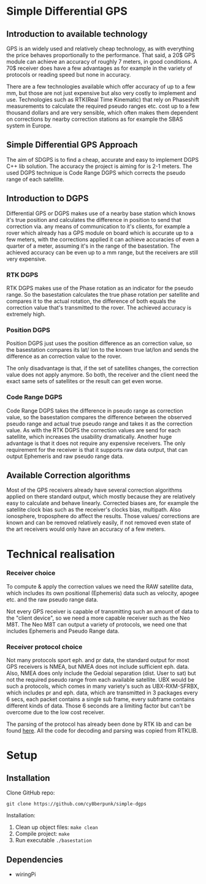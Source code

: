 # Simple Differential GPS 

## Introduction to available technology

GPS is an widely used and relatively cheap technology, as with everything the price behaves proportionally to the performance. That said, a 20$ GPS module can achieve an accuracy of roughly 7 meters, in good conditions. A 70$ receiver does have a few advantages as for example in the variety of protocols or reading speed but none in accuracy.

There are a few technologies available which offer accuracy of up to a few mm, but those are not just expensive but also very costly to implement and use. Technologies such as RTK(Real Time Kinematic) that rely on Phaseshift measurements to calculate the required pseudo ranges etc. cost up to a few thousand dollars and are very sensible, which often makes them dependent on corrections by nearby correction stations as for example the SBAS system in Europe. 

## Simple Differential GPS Approach 

The aim of SDGPS is to find a cheap, accurate and easy to implement DGPS C++ lib solution. The accuracy the project is aiming for is 2-1 meters. The used DGPS technique is Code Range DGPS which corrects the pseudo range of each satellite. 

## Introduction to DGPS 

Differential GPS or DGPS makes use of a nearby base station which knows it's true position and calculates the difference in  position to send that correction via. any means of communication to it's clients, for example a rover which already has a GPS module on board which is accurate up to a few meters, with the corrections applied it can achieve accuracies of even a quarter of a meter, assuming it's in the range of the basestation. The achieved accuracy can be even up to a mm range, but the receivers are still very expensive.

### RTK DGPS

RTK DGPS makes use of the Phase rotation as an indicator for the pseudo range. So the basestation calculates the true phase rotation per satellite and compares it to the actual rotation, the difference of both equals the correction value that's transmitted to the rover. The achieved accuracy is extremely high.

### Position DGPS

Position DGPS just uses the position difference as an correction value, so the basestation compares its lat/ lon to the known true lat/lon and sends the difference as an correction value to the rover.

The only disadvantage is that, if the set of satellites changes, the correction value does not apply anymore. So both, the receiver and the client need the exact same sets of satellites or the result can get even worse.

### Code Range DGPS 
 
Code Range DGPS takes the difference in pseudo range as correction value, so the basestation compares the difference between the observed pseudo range and actual true pseudo range and takes it as the correction value. As with the RTK DGPS the correction values are send for each satellite, which increases the usability dramatically. Another huge advantage is that it does not require any expensive receivers.
The only requirement for the receiver is that it supports raw data output, that can output Ephemeris and raw pseudo range data. 

## Available Correction algorithms

Most of the GPS receivers already have several correction algorithms applied on there standard output, which mostly because they are relatively easy to calculate and behave linearly. 
Corrected biases are, for example the satellite clock bias such as the receiver's clocks bias, multipath. Also ionosphere, troposphere do affect the results.
Those values/ corrections are known and can be removed relatively easily, if not removed even state of the art receivers would only have an accuracy of a few meters. 

# Technical realisation

### Receiver choice

To compute & apply the correction values we need the RAW satellite data, which includes its own positional (Ephemeris) data such as velocity, apogee etc. and the raw pseudo range data.

Not every GPS receiver is capable of transmitting such an amount of data to the "client device", so we need a more capable receiver such as the Neo M8T. The Neo M8T can output a variety of protocols, we need one that includes Ephemeris and Pseudo Range data.

### Receiver protocol choice

Not many protocols sport eph. and pr data, the standard output for most GPS receivers is NMEA, but NMEA does not include sufficient eph. data. Also, NMEA does only include the Gedoial separation (dist. User to sat) but not the required pseudo range from each available satellite. UBX would be such a protocols, which comes in many variety's such as UBX-RXM-SFRBX, which includes pr and eph. data, which are transmitted in 3 packages every 6 secs, each packet contains a single sub frame, every subframe contains different kinds of data.
Those 6 seconds are a limiting factor but can't be overcome due to the low cost receiver.

The parsing of the protocol has already been done by RTK lib and can be found [here](https://github.com/tomojitakasu/RTKLIB/blob/master/src/rcv/ublox.c). 
All the code for decoding and parsing was copied from RTKLIB.

# Setup

## Installation

Clone GitHub repo:

`git clone https://github.com/cy8berpunk/simple-dgps`

Installation:

1. Clean up object files: `make clean`
2. Compile project: `make`
3. Run executable `./basestation`

## Dependencies

- wiringPi
